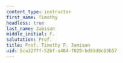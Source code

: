 ```yaml
---
content_type: instructor
first_name: Timothy
headless: true
last_name: Jamison
middle_initial: F.
salutation: Prof.
title: Prof. Timothy F. Jamison
uid: 5ca327ff-52bf-a484-f029-bd93d9c03b57
---
```

